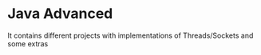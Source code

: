 # Java Advanced
It contains different projects with implementations of Threads/Sockets and some extras
